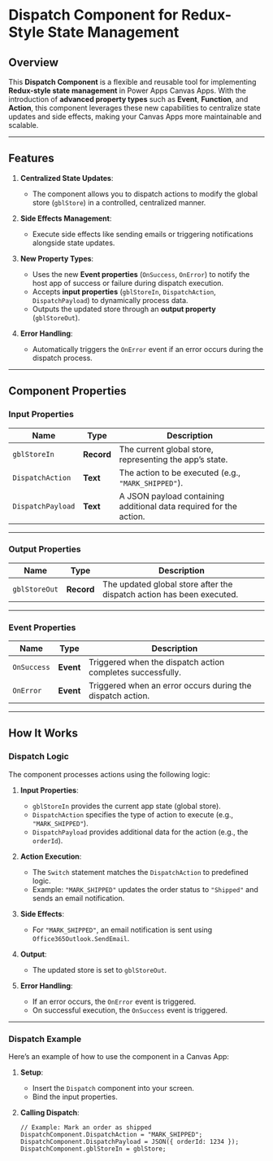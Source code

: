 # **Dispatch Component for Redux-Style State Management**

## **Overview**

This **Dispatch Component** is a flexible and reusable tool for implementing **Redux-style state management** in Power Apps Canvas Apps. With the introduction of **advanced property types** such as **Event**, **Function**, and **Action**, this component leverages these new capabilities to centralize state updates and side effects, making your Canvas Apps more maintainable and scalable.

---

## **Features**

1. **Centralized State Updates**:
   - The component allows you to dispatch actions to modify the global store (`gblStore`) in a controlled, centralized manner.

2. **Side Effects Management**:
   - Execute side effects like sending emails or triggering notifications alongside state updates.

3. **New Property Types**:
   - Uses the new **Event properties** (`OnSuccess`, `OnError`) to notify the host app of success or failure during dispatch execution.
   - Accepts **input properties** (`gblStoreIn`, `DispatchAction`, `DispatchPayload`) to dynamically process data.
   - Outputs the updated store through an **output property** (`gblStoreOut`).

4. **Error Handling**:
   - Automatically triggers the `OnError` event if an error occurs during the dispatch process.

---

## **Component Properties**

### **Input Properties**

| **Name**          | **Type**   | **Description**                                                              |
|-------------------|------------|------------------------------------------------------------------------------|
| `gblStoreIn`      | **Record** | The current global store, representing the app’s state.       |
| `DispatchAction`  | **Text**   | The action to be executed (e.g., `"MARK_SHIPPED"`).                          |
| `DispatchPayload` | **Text**   | A JSON payload containing additional data required for the action.           |

---

### **Output Properties**

| **Name**       | **Type**   | **Description**                                                              |
|----------------|------------|------------------------------------------------------------------------------|
| `gblStoreOut`  | **Record** | The updated global store after the dispatch action has been executed.        |

---

### **Event Properties**

| **Name**       | **Type**   | **Description**                                                              |
|----------------|------------|------------------------------------------------------------------------------|
| `OnSuccess`    | **Event**  | Triggered when the dispatch action completes successfully.                   |
| `OnError`      | **Event**  | Triggered when an error occurs during the dispatch action.                   |

---

## **How It Works**

### **Dispatch Logic**

The component processes actions using the following logic:

1. **Input Properties**:
   - `gblStoreIn` provides the current app state (global store).
   - `DispatchAction` specifies the type of action to execute (e.g., `"MARK_SHIPPED"`).
   - `DispatchPayload` provides additional data for the action (e.g., the `orderId`).

2. **Action Execution**:
   - The `Switch` statement matches the `DispatchAction` to predefined logic.
   - Example: `"MARK_SHIPPED"` updates the order status to `"Shipped"` and sends an email notification.

3. **Side Effects**:
   - For `"MARK_SHIPPED"`, an email notification is sent using `Office365Outlook.SendEmail`.

4. **Output**:
   - The updated store is set to `gblStoreOut`.

5. **Error Handling**:
   - If an error occurs, the `OnError` event is triggered.
   - On successful execution, the `OnSuccess` event is triggered.

---

### **Dispatch Example**

Here’s an example of how to use the component in a Canvas App:

1. **Setup**:
   - Insert the `Dispatch` component into your screen.
   - Bind the input properties.

2. **Calling Dispatch**:
   ```powerapps
   // Example: Mark an order as shipped
   DispatchComponent.DispatchAction = "MARK_SHIPPED";
   DispatchComponent.DispatchPayload = JSON({ orderId: 1234 });
   DispatchComponent.gblStoreIn = gblStore;
